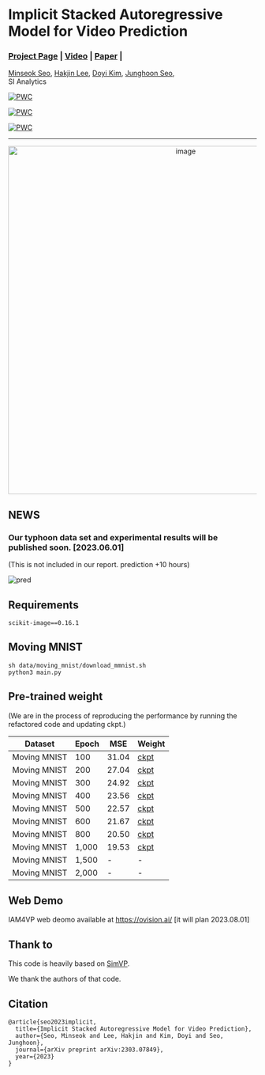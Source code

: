 # Implicit Stacked Autoregressive Model for Video Prediction
### [Project Page](-) | [Video](-) | [Paper](https://arxiv.org/pdf/2303.07849.pdf) | 
 [Minseok Seo](https://sites.google.com/view/minseokcv/%ED%99%88),
 [Hakjin Lee](https://github.com/nijkah),
 [Doyi Kim](-),
 [Junghoon Seo](https://mikigom.github.io),
<br>
 SI Analytics  

[![PWC](https://img.shields.io/endpoint.svg?url=https://paperswithcode.com/badge/implicit-stacked-autoregressive-model-for-1/video-prediction-on-human36m)](https://paperswithcode.com/sota/video-prediction-on-human36m?p=implicit-stacked-autoregressive-model-for-1)

[![PWC](https://img.shields.io/endpoint.svg?url=https://paperswithcode.com/badge/implicit-stacked-autoregressive-model-for-1/video-prediction-on-moving-mnist)](https://paperswithcode.com/sota/video-prediction-on-moving-mnist?p=implicit-stacked-autoregressive-model-for-1)

[![PWC](https://img.shields.io/endpoint.svg?url=https://paperswithcode.com/badge/implicit-stacked-autoregressive-model-for-1/weather-forecasting-on-sevir)](https://paperswithcode.com/sota/weather-forecasting-on-sevir?p=implicit-stacked-autoregressive-model-for-1)


---
<p align="center">
<img width="704" alt="image" src="https://user-images.githubusercontent.com/33244972/225778106-3c5c6a62-8a8c-46dc-93ea-92a82fd8ab95.png">
</p>

## NEWS

### Our typhoon data set and experimental results will be published soon. [2023.06.01] 
(This is not included in our report. prediction +10 hours)

![pred](https://user-images.githubusercontent.com/33244972/231080870-760ca587-7a48-4c6e-9587-d91c3c6d7cfb.gif)

## Requirements
```
scikit-image==0.16.1
```
## Moving MNIST

```
sh data/moving_mnist/download_mmnist.sh
python3 main.py
```

## Pre-trained weight
(We are in the process of reproducing the performance by running the refactored code and updating ckpt.)

| Dataset  | Epoch | MSE | Weight | 
| ------------- | ------------- | ------------- | ------------- |
| Moving MNIST  | 100  | 31.04  | [ckpt](https://drive.google.com/file/d/1mqIHwh-DLhvGfRWfaBoj5obtPCO4mNaL/view?usp=share_link)  |
| Moving MNIST  | 200  | 27.04  | [ckpt](https://drive.google.com/file/d/1ERemZ49GD5nuFs_epBnHfuFumzlEsBHu/view?usp=share_link)  |
| Moving MNIST  | 300  | 24.92  | [ckpt](https://drive.google.com/file/d/15m-T-dzmqnvy7vreQFtl47c5JDtiunJI/view?usp=share_link)  |
| Moving MNIST  | 400  | 23.56  | [ckpt](https://drive.google.com/file/d/1soT_a1Ycq8BZz_hYtXT9_Old6BeHL4ie/view?usp=share_link)  |
| Moving MNIST  | 500  | 22.57  | [ckpt](https://drive.google.com/file/d/1jh_XCu4ofkvS7V525WNtEzTXQECdWG7n/view?usp=share_link)  |
| Moving MNIST  | 600  | 21.67  | [ckpt](https://drive.google.com/file/d/1pflos2XC9AU2i3gSMXxsrnXCFTvHNXBV/view?usp=share_link)  |
| Moving MNIST  | 800  | 20.50  | [ckpt](-)  |
| Moving MNIST  | 1,000  | 19.53  | [ckpt](-)  |
| Moving MNIST  | 1,500  | -  | -  |
| Moving MNIST  | 2,000  | -  | -  |

## Web Demo
IAM4VP web deomo available at https://ovision.ai/ [it will plan 2023.08.01]

## Thank to

This code is heavily based on [SimVP](https://github.com/gaozhangyang/SimVP-Simpler-yet-Better-Video-Prediction).

We thank the authors of that code.

## Citation

```
@article{seo2023implicit,
  title={Implicit Stacked Autoregressive Model for Video Prediction},
  author={Seo, Minseok and Lee, Hakjin and Kim, Doyi and Seo, Junghoon},
  journal={arXiv preprint arXiv:2303.07849},
  year={2023}
}
```
